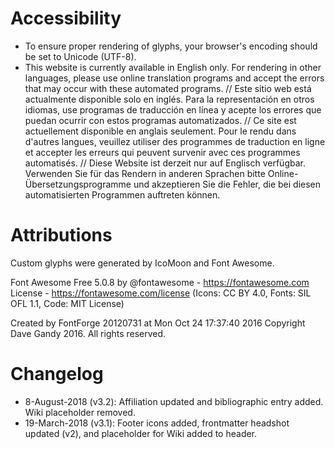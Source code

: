 # Accessibility

* To ensure proper rendering of glyphs, your browser's encoding should be set to Unicode (UTF-8).
* This website is currently available in English only. For rendering in other languages, please use online translation programs and accept the errors that may occur with these automated programs. // Este sitio web está actualmente disponible solo en inglés. Para la representación en otros idiomas, use programas de traducción en línea y acepte los errores que puedan ocurrir con estos programas automatizados. // Ce site est actuellement disponible en anglais seulement. Pour le rendu dans d'autres langues, veuillez utiliser des programmes de traduction en ligne et accepter les erreurs qui peuvent survenir avec ces programmes automatisés. // Diese Website ist derzeit nur auf Englisch verfügbar. Verwenden Sie für das Rendern in anderen Sprachen bitte Online-Übersetzungsprogramme und akzeptieren Sie die Fehler, die bei diesen automatisierten Programmen auftreten können. 

# Attributions

Custom glyphs were generated by IcoMoon and Font Awesome.

Font Awesome Free 5.0.8 by @fontawesome - https://fontawesome.com
License - https://fontawesome.com/license (Icons: CC BY 4.0, Fonts: SIL OFL 1.1, Code: MIT License)

Created by FontForge 20120731 at Mon Oct 24 17:37:40 2016
Copyright Dave Gandy 2016. All rights reserved.

# Changelog

* 8-August-2018 (v3.2): Affiliation updated and bibliographic entry added. Wiki placeholder removed.
* 19-March-2018 (v3.1): Footer icons added, frontmatter headshot updated (v2), and placeholder for Wiki added to header.